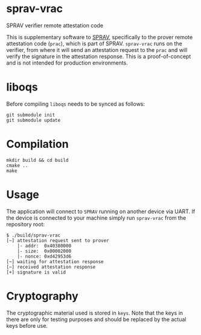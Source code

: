# sprav-vrac
SPRAV verifier remote attestation code

This is supplementary software to [SPRAV](https://github.com/mabarger/zephyr-sprav/tree/sprav), specifically to the prover remote attestation code (`prac`), which is part of SPRAV. `sprav-vrac` runs on the verifier, from where it will send an attestation request to the `prac` and will verify the signature in the attestation response. This is a proof-of-concept and is not intended for production environments.

# liboqs
Before compiling `liboqs` needs to be synced as follows:
```
git submodule init
git submodule update
```

# Compilation

```
mkdir build && cd build
cmake ..
make
```

# Usage
The application will connect to `SPRAV` running on another device via UART. If the device is connected to your machine simply run `sprav-vrac` from the repository root:
```
$ ./build/sprav-vrac
[~] attestation request sent to prover
    |- addr:  0x40380000
    |- size:  0x00002000
    |- nonce: 0xd42953d6
[~] waiting for attestation response
[~] received attestation response
[+] signature is valid
```

# Cryptography
The cryptographic material used is stored in `keys`. Note that the keys in there are only for testing purposes and should be replaced by the actual keys before use.
